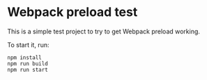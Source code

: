 # Webpack preload test
This is a simple test project to try to get Webpack preload working.

To start it, run:
```
npm install
npm run build
npm run start
```